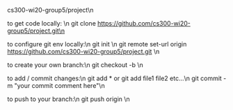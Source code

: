 cs300-wi20-group5/project\n

to get code locally: \n
git clone https://github.com/cs300-wi20-group5/project.git\n

to configure git env locally:\n
git init \n
git remote set-url origin https://github.com/cs300-wi20-group5/project.git \n

to create your own branch:\n
git checkout -b <branch-name> \n

to add / commit changes:\n
git add *         or git add file1 file2 etc...\n
git commit -m "your commit comment here"\n

to push to your branch:\n
git push origin <branch-name>\n
